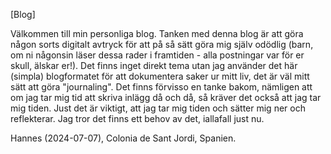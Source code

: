 [Blog]

Välkommen till min personliga blog. Tanken med denna blog är att göra någon sorts digitalt avtryck för att på så sätt göra mig själv odödlig (barn, om ni någonsin läser dessa rader i framtiden - alla postningar var för er skull, älskar er!). Det finns inget direkt tema utan jag använder det här (simpla) blogformatet för att dokumentera saker ur mitt liv, det är väl mitt sätt att göra "journaling". Det finns förvisso en tanke bakom, nämligen att om jag tar mig tid att skriva inlägg då och då, så kräver det också att jag tar mig tiden. Just det är viktigt, att jag tar mig tiden och sätter mig ner och reflekterar. Jag tror det finns ett behov av det, iallafall just nu.

Hannes (2024-07-07), Colonia de Sant Jordi, Spanien.

